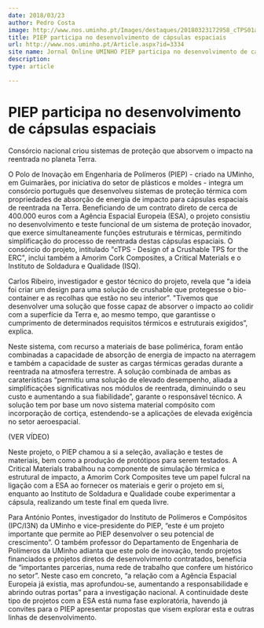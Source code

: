 ```yaml
---
date: 2018/03/23
author: Pedro Costa
image: http://www.nos.uminho.pt/Images/destaques/20180323172958_cTPS01a.jpg
title: PIEP participa no desenvolvimento de cápsulas espaciais
url: http://www.nos.uminho.pt/Article.aspx?id=3334
site name: Jornal Online UMINHO PIEP participa no desenvolvimento de cápsulas espaciais
description: 
type: article

---
```

# PIEP participa no desenvolvimento de cápsulas espaciais




Consórcio nacional criou sistemas de proteção que absorvem o impacto na reentrada no planeta Terra.

O Polo de Inovação em Engenharia de Polímeros (PIEP) - criado na UMinho, em Guimarães, por iniciativa do setor de plásticos e moldes - integra um consórcio português que desenvolveu sistemas de proteção térmica com propriedades de absorção de energia de impacto para cápsulas espaciais de reentrada na Terra. Beneficiando de um contrato direto de cerca de 400.000 euros com a Agência Espacial Europeia (ESA), o projeto consistiu no desenvolvimento e teste funcional de um sistema de proteção inovador, que exerce simultaneamente funções estruturais e térmicas, permitindo simplificação do processo de reentrada destas cápsulas espaciais. O consórcio do projeto, intitulado "cTPS - Design of a Crushable TPS for the ERC", inclui também a Amorim Cork Composites, a Critical Materials e o Instituto de Soldadura e Qualidade (ISQ).

Carlos Ribeiro, investigador e gestor técnico do projeto, revela que “a ideia foi criar um design para uma solução de crushable que protegesse o bio-container e as recolhas que estão no seu interior”. "Tivemos que desenvolver uma solução que fosse capaz de absorver o impacto ao colidir com a superfície da Terra e, ao mesmo tempo, que garantisse o cumprimento de determinados requisitos térmicos e estruturais exigidos”, explica.

Neste sistema, com recurso a materiais de base polimérica, foram então combinadas a capacidade de absorção de energia de impacto na aterragem e também a capacidade de suster as cargas térmicas geradas durante a reentrada na atmosfera terrestre. A solução combinada de ambas as caraterísticas “permitiu uma solução de elevado desempenho, aliada a simplificações significativas nos módulos de reentrada, diminuindo o seu custo e aumentando a sua fiabilidade”, garante o responsável técnico. A solução tem por base um novo sistema material compósito com incorporação de cortiça, estendendo-se a aplicações de elevada exigência no setor aeroespacial.

(VER VÍDEO)


Neste projeto, o PIEP chamou a si a seleção, avaliação e testes de materiais, bem como a produção de protótipos para serem testados. A Critical Materials trabalhou na componente de simulação térmica e estrutural de impacto, a Amorim Cork Composites teve um papel fulcral na ligação com a ESA ao fornecer os materiais e gerir o projeto em si, enquanto ao Instituto de Soldadura e Qualidade coube experimentar a cápsula, realizando um teste final em queda livre.

Para António Pontes, investigador do Instituto de Polímeros e Compósitos (IPC/I3N) da UMinho e vice-presidente do PIEP, “este é um projeto importante que permite ao PIEP desenvolver o seu potencial de crescimento”. O também professor do Departamento de Engenharia de Polímeros da UMinho adianta que este polo de inovação, tendo projetos financiados e projetos diretos de desenvolvimento contratados, beneficia de “importantes parcerias, numa rede de trabalho que confere um histórico no setor”. Neste caso em concreto, “a relação com a Agência Espacial Europeia já existia, mas aprofundou-se, aumentando a responsabilidade e abrindo outras portas” para a investigação nacional. A continuidade deste tipo de projetos com a ESA está numa fase exploratória, havendo já convites para o PIEP apresentar propostas que visem explorar esta e outras linhas de desenvolvimento.
